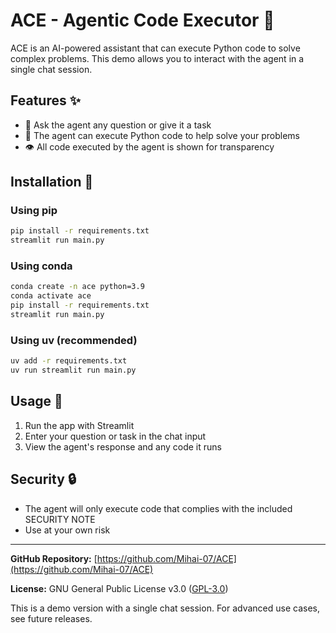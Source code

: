 # ACE - Agentic Code Executor 🤖

ACE is an AI-powered assistant that can execute Python code to solve complex problems. This demo allows you to interact with the agent in a single chat session.

## Features ✨
- 💬 Ask the agent any question or give it a task
- 🐍 The agent can execute Python code to help solve your problems
- 👁️ All code executed by the agent is shown for transparency

## Installation 🚀

### Using pip
```bash
pip install -r requirements.txt
streamlit run main.py
```

### Using conda
```bash
conda create -n ace python=3.9
conda activate ace
pip install -r requirements.txt
streamlit run main.py
```

### Using uv (recommended)
```bash
uv add -r requirements.txt
uv run streamlit run main.py
```

## Usage 📖
1. Run the app with Streamlit
2. Enter your question or task in the chat input
3. View the agent's response and any code it runs

## Security 🔒
- The agent will only execute code that complies with the included SECURITY NOTE
- Use at your own risk

---

**GitHub Repository:** [https://github.com/Mihai-07/ACE](https://github.com/Mihai-07/ACE)

**License:** GNU General Public License v3.0 ([GPL-3.0](https://www.gnu.org/licenses/gpl-3.0.html))

This is a demo version with a single chat session. For advanced use cases, see future releases.
